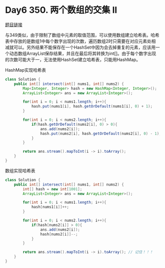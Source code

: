 # Day6 350. 两个数组的交集 II

[题目链接](https://leetcode.cn/problems/intersection-of-two-arrays-ii/)

与349类似，由于限制了数组中元素的取值范围，可以使用数组建立哈希表。哈希表中存放的是数组1中每个数字出现的次数，遍历数组2时只需要在对应元素处相减就可以。另外结果不能保存在一个HashSet中因为会去掉重复的元素，应该用一个动态数组ArrayList保存结果，并且在最后将其转换为int[]。由于每个数字出现的次数可能大于一，无法使用HashSet建立哈希表，只能用HashMap。

HashMap实现哈希表
```java
class Solution {
    public int[] intersect(int[] nums1, int[] nums2) {
        Map<Integer, Integer> hash = new HashMap<Integer, Integer>();
        ArrayList<Integer> ans = new ArrayList<Integer>();

        for(int i = 0; i < nums1.length; i++){
            hash.put(nums1[i], hash.getOrDefault(nums1[i], 0) + 1);
        }

        for(int i = 0; i < nums2.length; i++){
            if(hash.getOrDefault(nums2[i], 0) > 0){
                ans.add(nums2[i]);
                hash.put(nums2[i], hash.getOrDefault(nums2[i], 0) - 1);
            }
        }

        return ans.stream().mapToInt(i -> i).toArray();
    }
}
```

数组实现哈希表
```java
class Solution {
    public int[] intersect(int[] nums1, int[] nums2) {
        int[] hash = new int[1001];
        ArrayList<Integer> ans = new ArrayList<Integer>();

        for(int i = 0; i < nums1.length; i++){
            hash[nums1[i]]++;
        }

        for(int i = 0; i < nums2.length; i++){
            if(hash[nums2[i]] > 0){
                ans.add(nums2[i]);
                hash[nums2[i]]--;
            }
        }

        return ans.stream().mapToInt(i -> i).toArray(); // 记住！！！
    }
}
```